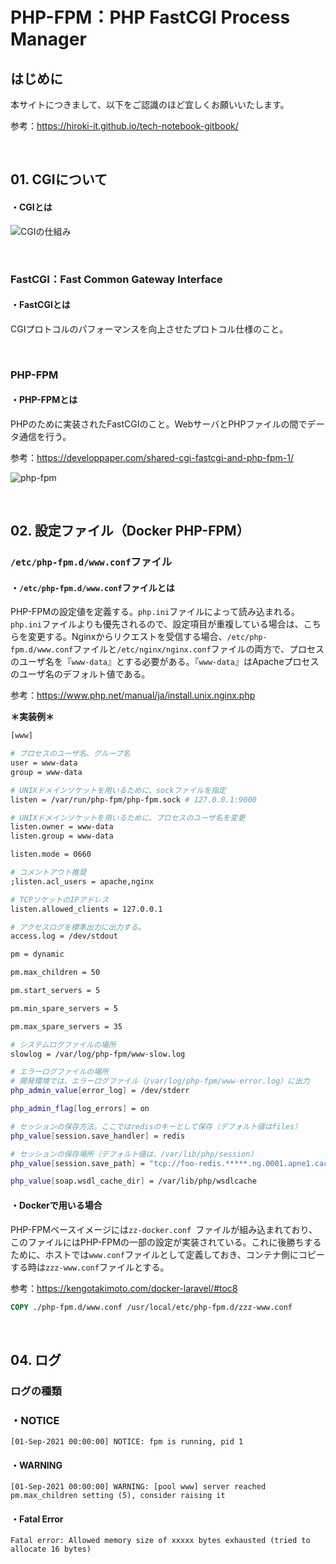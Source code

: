# PHP-FPM：PHP FastCGI Process Manager

## はじめに

本サイトにつきまして、以下をご認識のほど宜しくお願いいたします。

参考：https://hiroki-it.github.io/tech-notebook-gitbook/

<br>

## 01. CGIについて

#### ・CGIとは

![CGIの仕組み](https://raw.githubusercontent.com/hiroki-it/tech-notebook/master/images/CGIの仕組み.png)

<br>

### FastCGI：Fast Common Gateway Interface

#### ・FastCGIとは

CGIプロトコルのパフォーマンスを向上させたプロトコル仕様のこと。

<br>

### PHP-FPM

#### ・PHP-FPMとは

PHPのために実装されたFastCGIのこと。WebサーバとPHPファイルの間でデータ通信を行う。

参考：https://developpaper.com/shared-cgi-fastcgi-and-php-fpm-1/

![php-fpm](https://raw.githubusercontent.com/hiroki-it/tech-notebook/master/images/php-fpm.png)

<br>

## 02. 設定ファイル（Docker PHP-FPM）

### ```/etc/php-fpm.d/www.conf```ファイル

#### ・```/etc/php-fpm.d/www.conf```ファイルとは

PHP-FPMの設定値を定義する。```php.ini```ファイルによって読み込まれる。```php.ini```ファイルよりも優先されるので、設定項目が重複している場合は、こちらを変更する。Nginxからリクエストを受信する場合、```/etc/php-fpm.d/www.conf```ファイルと```/etc/nginx/nginx.conf```ファイルの両方で、プロセスのユーザ名を『```www-data```』とする必要がある。『```www-data```』はApacheプロセスのユーザ名のデフォルト値である。

参考：https://www.php.net/manual/ja/install.unix.nginx.php

**＊実装例＊**

```bash
[www]

# プロセスのユーザ名、グループ名
user = www-data
group = www-data

# UNIXドメインソケットを用いるために、sockファイルを指定
listen = /var/run/php-fpm/php-fpm.sock # 127.0.0.1:9000

# UNIXドメインソケットを用いるために、プロセスのユーザ名を変更
listen.owner = www-data
listen.group = www-data

listen.mode = 0660

# コメントアウト推奨 
;listen.acl_users = apache,nginx

# TCPソケットのIPアドレス
listen.allowed_clients = 127.0.0.1

# アクセスログを標準出力に出力する。
access.log = /dev/stdout

pm = dynamic

pm.max_children = 50

pm.start_servers = 5

pm.min_spare_servers = 5

pm.max_spare_servers = 35

# システムログファイルの場所
slowlog = /var/log/php-fpm/www-slow.log

# エラーログファイルの場所
# 開発環境では、エラーログファイル（/var/log/php-fpm/www-error.log）に出力
php_admin_value[error_log] = /dev/stderr

php_admin_flag[log_errors] = on

# セッションの保存方法。ここではredisのキーとして保存（デフォルト値はfiles）
php_value[session.save_handler] = redis

# セッションの保存場所（デフォルト値は、/var/lib/php/session）
php_value[session.save_path] = "tcp://foo-redis.*****.ng.0001.apne1.cache.amazonaws.com:6379"

php_value[soap.wsdl_cache_dir] = /var/lib/php/wsdlcache
```

#### ・Dockerで用いる場合

PHP-FPMベースイメージには```zz-docker.conf ```ファイルが組み込まれており、このファイルにはPHP-FPMの一部の設定が実装されている。これに後勝ちするために、ホストでは```www.conf```ファイルとして定義しておき、コンテナ側にコピーする時は```zzz-www.conf```ファイルとする。

参考：https://kengotakimoto.com/docker-laravel/#toc8

```dockerfile
COPY ./php-fpm.d/www.conf /usr/local/etc/php-fpm.d/zzz-www.conf
```

<br>

## 04. ログ

### ログの種類

### ・NOTICE

```log
[01-Sep-2021 00:00:00] NOTICE: fpm is running, pid 1
```

#### ・WARNING

```log
[01-Sep-2021 00:00:00] WARNING: [pool www] server reached pm.max_children setting (5), consider raising it
```

#### ・Fatal Error

```log
Fatal error: Allowed memory size of xxxxx bytes exhausted (tried to allocate 16 bytes)
```



